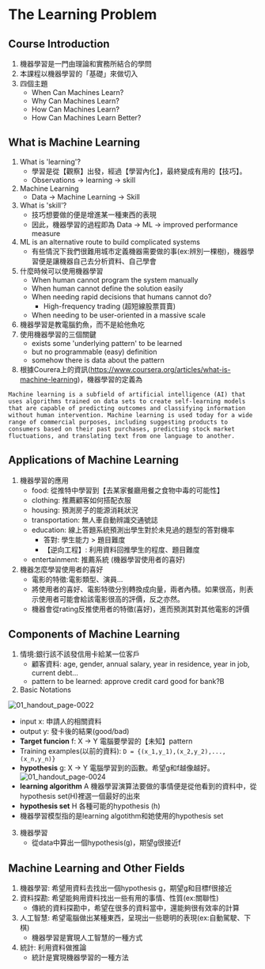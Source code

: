 # The Learning Problem
## Course Introduction
1. 機器學習是一門由理論和實務所結合的學問
2. 本課程以機器學習的「基礎」來做切入
3. 四個主題
   - When Can Machines Learn?
   - Why Can Machines Learn?
   - How Can Machines Learn?
   - How Can Machines Learn Better?
  
## What is Machine Learning
1. What is 'learning'?
   - 學習是從【觀察】出發，經過【學習內化】，最終變成有用的【技巧】。
   - Observations -> learning -> skill
2. Machine Learning
   - Data -> Machine Learning -> Skill
3. What is 'skill'?
   - 技巧想要做的便是增進某一種東西的表現
   - 因此，機器學習的過程即為 Data -> ML -> improved performance measure
4. ML is an alternative route to build complicated systems
   - 有些情況下我們很難用城市定義機器需要做的事(ex:辨別一棵樹)，機器學習便是讓機器自己去分析資料、自己學會
5. 什麼時候可以使用機器學習
   - When human cannot program the system manually
   - When human cannot define the solution easily
   - When needing rapid decisions that humans cannot do?
     + High-frequency trading (超短線股票買賣)
   - When needing to be user-oriented in a massive scale
6. 機器學習是教電腦釣魚，而不是給他魚吃
7. 使用機器學習的三個關鍵
   - exists some 'underlying pattern' to be learned
   - but no programmable (easy) definition
   - somehow there is data about the pattern
8. 根據Courera上的資訊(https://www.coursera.org/articles/what-is-machine-learning)，機器學習的定義為
   
```Machine learning is a subfield of artificial intelligence (AI) that uses algorithms trained on data sets to create self-learning models that are capable of predicting outcomes and classifying information without human intervention. Machine learning is used today for a wide range of commercial purposes, including suggesting products to consumers based on their past purchases, predicting stock market fluctuations, and translating text from one language to another. ```

## Applications of Machine Learning
1. 機器學習的應用
   - food: 從推特中學習到【去某家餐廳用餐之食物中毒的可能性】
   - clothing: 推薦顧客如何搭配衣服
   - housing: 預測房子的能源消耗狀況
   - transportation: 無人車自動辨識交通號誌
   - education: 線上答題系統預測出學生對於未見過的題型的答對機率
     + 答對: 學生能力 > 題目難度
     + 【逆向工程】: 利用資料回推學生的程度、題目難度
   - entertainment: 推薦系統 (機器學習使用者的喜好)
2. 機器怎麼學習使用者的喜好
   - 電影的特徵:電影類型、演員...
   - 將使用者的喜好、電影特徵分別轉換成向量，兩者內積。如果很高，則表示使用者可能會給該電影很高的評價，反之亦然。
   - 機器會從rating反推使用者的特徵(喜好)，進而預測其對其他電影的評價

## Components of Machine Learning
1. 情境:銀行該不該發信用卡給某一位客戶
   - 顧客資料: age, gender, annual salary, year in residence, year in job, current debt...
   - pattern to be learned: approve credit card good for bank?B
2. Basic Notations

![01_handout_page-0022](https://github.com/FionaYuY/Machine-Learning-Foundations-I/assets/151610467/70ec3568-f7ce-4e9f-95df-22323303810c)
   - input x: 申請人的相關資料
   - output y: 發卡後的結果(good/bad)
   - **Target funcion** f: X -> Y 電腦要學習的【未知】pattern
   - Training examples(以前的資料): `D = {(x_1,y_1),(x_2,y_2),...,(x_n,y_n)}`
   - **hypothesis** g: X -> Y 電腦學習到的函數。希望g和f越像越好。
![01_handout_page-0024](https://github.com/FionaYuY/Machine-Learning-Foundations-I/assets/151610467/56ed369c-9636-4bc4-928f-8e9337cb632f)
   - **learning algorithm** A 機器學習演算法要做的事情便是從他看到的資料中，從hypothesis set(H)裡選一個最好的出來
   - **hypothesis set** H 各種可能的hypothesis (h)
   - 機器學習模型指的是learning algotithm和她使用的hypothesis set
3. 機器學習
   - 從data中算出一個hypothesis(g)，期望g很接近f

## Machine Learning and Other Fields
1. 機器學習: 希望用資料去找出一個hypothesis g，期望g和目標f很接近
2. 資料探勘: 希望能夠用資料找出一些有用的事情、性質(ex:關聯性)
   - 傳統的資料探勘中，希望在很多的資料當中，還能夠很有效率的計算
3. 人工智慧: 希望電腦做出某種東西，呈現出一些聰明的表現(ex:自動駕駛、下棋)
   - 機器學習是實現人工智慧的一種方式
4. 統計: 利用資料做推論
   - 統計是實現機器學習的一種方法
   















